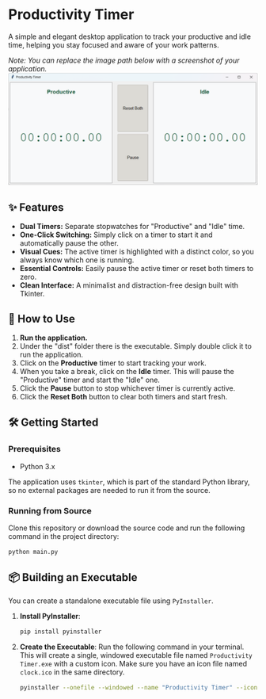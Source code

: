 # Productivity Timer

A simple and elegant desktop application to track your productive and idle time, helping you stay focused and aware of your work patterns.

*Note: You can replace the image path below with a screenshot of your application.*
![Productivity Timer Screenshot](Screenshot.png)

## ✨ Features

- **Dual Timers:** Separate stopwatches for "Productive" and "Idle" time.
- **One-Click Switching:** Simply click on a timer to start it and automatically pause the other.
- **Visual Cues:** The active timer is highlighted with a distinct color, so you always know which one is running.
- **Essential Controls:** Easily pause the active timer or reset both timers to zero.
- **Clean Interface:** A minimalist and distraction-free design built with Tkinter.

## 🚀 How to Use

1.  **Run the application.**
2.  Under the "dist" folder there is the executable. Simply double click it to run the application.
2.  Click on the **Productive** timer to start tracking your work.
3.  When you take a break, click on the **Idle** timer. This will pause the "Productive" timer and start the "Idle" one.
4.  Click the **Pause** button to stop whichever timer is currently active.
5.  Click the **Reset Both** button to clear both timers and start fresh.

## 🛠️ Getting Started

### Prerequisites

- Python 3.x

The application uses `tkinter`, which is part of the standard Python library, so no external packages are needed to run it from the source.

### Running from Source

Clone this repository or download the source code and run the following command in the project directory:

```bash
python main.py
```

## 📦 Building an Executable

You can create a standalone executable file using `PyInstaller`.

1.  **Install PyInstaller**:
    ```bash
    pip install pyinstaller
    ```

2.  **Create the Executable**:
    Run the following command in your terminal. This will create a single, windowed executable file named `Productivity Timer.exe` with a custom icon. Make sure you have an icon file named `clock.ico` in the same directory.

    ```bash
    pyinstaller --onefile --windowed --name "Productivity Timer" --icon=clock.ico main.py
    ```